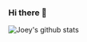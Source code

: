 ### Hi there 👋

<!--
**StrawberryFlavor/StrawberryFlavor** is a ✨ _special_ ✨ repository because its `README.md` (this file) appears on your GitHub profile.

Here are some ideas to get you started:

- 🔭 I’m currently working on ...
- 🌱 I’m currently learning ...
- 👯 I’m looking to collaborate on ...
- 🤔 I’m looking for help with ...
- 💬 Ask me about ...
- 📫 How to reach me: ...
- 😄 Pronouns: ...
- ⚡ Fun fact: ...
-->
![Joey's github stats](https://github-readme-stats.vercel.app/api?username=StrawberryFlavor&show_icons=true&theme=radical&count_private=true)



